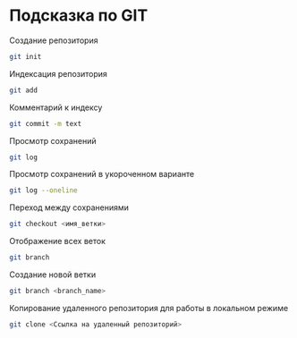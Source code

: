 # Подсказка по GIT

Создание репозитория 
```sh
git init
```
Индексация репозитория
```sh
git add
```
Комментарий к индексу
```sh
git commit -m text
```
Просмотр сохранений 
```sh
git log
```
Просмотр сохранений в укороченном варианте
```sh
git log --oneline
```
Переход между сохранениями 
```sh
git checkout <имя_ветки>
```

Отображение всех веток
```sh
git branch
```
Создание новой ветки
```sh
git branch <branch_name>
```

Копирование удаленного репозитория для работы в локальном режиме
```sh
git clone <Ссылка на удаленный репозиторий>
```
